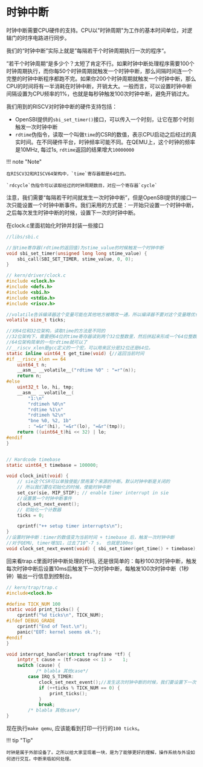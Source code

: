 # 时钟中断

时钟中断需要CPU硬件的支持。CPU以"时钟周期"为工作的基本时间单位，对逻辑门的时序电路进行同步。

我们的“时钟中断”实际上就是”每隔若干个时钟周期执行一次的程序“。

”若干个时钟周期“是多少个？太短了肯定不行。如果时钟中断处理程序需要100个时钟周期执行，而你每50个时钟周期就触发一个时钟中断，那么间隔时间连一个完整的时钟中断程序都跑不完。如果你200个时钟周期就触发一个时钟中断，那么CPU的时间将有一半消耗在时钟中断，开销太大。一般而言，可以设置时钟中断间隔设置为CPU频率的1%，也就是每秒钟触发100次时钟中断，避免开销过大。

我们用到的RISCV对时钟中断的硬件支持包括：

- OpenSBI提供的`sbi_set_timer()`接口，可以传入一个时刻，让它在那个时刻触发一次时钟中断
- `rdtime`伪指令，读取一个叫做`time`的CSR的数值，表示CPU启动之后经过的真实时间。在不同硬件平台，时钟频率可能不同。在QEMU上，这个时钟的频率是10MHz, 每过1s, `rdtime`返回的结果增大`10000000`

!!! note "Note"

    在RISCV32和RISCV64架构中，`time`寄存器都是64位的。

    `rdcycle`伪指令可以读取经过的时钟周期数目，对应一个寄存器`cycle`

注意，我们需要“每隔若干时间就发生一次时钟中断”，但是OpenSBI提供的接口一次只能设置一个时钟中断事件。我们采用的方式是：一开始只设置一个时钟中断，之后每次发生时钟中断的时候，设置下一次的时钟中断。

在clock.c里面初始化时钟并封装一些接口

```c
//libs/sbi.c

//当time寄存器(rdtime的返回值)为stime_value的时候触发一个时钟中断
void sbi_set_timer(unsigned long long stime_value) {
    sbi_call(SBI_SET_TIMER, stime_value, 0, 0);
}

// kern/driver/clock.c
#include <clock.h>
#include <defs.h>
#include <sbi.h>
#include <stdio.h>
#include <riscv.h>

//volatile告诉编译器这个变量可能在其他地方被瞎改一通，所以编译器不要对这个变量瞎优化
volatile size_t ticks;

//对64位和32位架构，读取time的方法是不同的
//32位架构下，需要把64位的time寄存器读到两个32位整数里，然后拼起来形成一个64位整数
//64位架构简单的一句rdtime就可以了
//__riscv_xlen是gcc定义的一个宏，可以用来区分是32位还是64位。
static inline uint64_t get_time(void) {//返回当前时间
#if __riscv_xlen == 64
    uint64_t n;
    __asm__ __volatile__("rdtime %0" : "=r"(n));
    return n;
#else
    uint32_t lo, hi, tmp;
    __asm__ __volatile__(
        "1:\n"
        "rdtimeh %0\n"
        "rdtime %1\n"
        "rdtimeh %2\n"
        "bne %0, %2, 1b"
        : "=&r"(hi), "=&r"(lo), "=&r"(tmp));
    return ((uint64_t)hi << 32) | lo;
#endif
}


// Hardcode timebase
static uint64_t timebase = 100000;

void clock_init(void) {
    // sie这个CSR可以单独使能/禁用某个来源的中断。默认时钟中断是关闭的
    // 所以我们要在初始化的时候，使能时钟中断
    set_csr(sie, MIP_STIP); // enable timer interrupt in sie
    //设置第一个时钟中断事件
    clock_set_next_event();
    // 初始化一个计数器
    ticks = 0;

    cprintf("++ setup timer interrupts\n");
}
//设置时钟中断：timer的数值变为当前时间 + timebase 后，触发一次时钟中断
//对于QEMU, timer增加1，过去了10^-7 s， 也就是100ns
void clock_set_next_event(void) { sbi_set_timer(get_time() + timebase); }
```

回来看trap.c里面时钟中断处理的代码, 还是很简单的：每秒100次时钟中断，触发每次时钟中断后设置10ms后触发下一次时钟中断，每触发100次时钟中断（1秒钟）输出一行信息到控制台。

```c
// kern/trap/trap.c
#include<clock.h>

#define TICK_NUM 100
static void print_ticks() {
    cprintf("%d ticks\n", TICK_NUM);
#ifdef DEBUG_GRADE
    cprintf("End of Test.\n");
    panic("EOT: kernel seems ok.");
#endif
}

void interrupt_handler(struct trapframe *tf) {
    intptr_t cause = (tf->cause << 1) >    1;
    switch (cause) {
           /* blabla 其他case*/
        case IRQ_S_TIMER:
            clock_set_next_event();//发生这次时钟中断的时候，我们要设置下一次时钟中断
            if (++ticks % TICK_NUM == 0) {
                print_ticks();
            }
            break;
        /* blabla 其他case*/
}
```

现在执行`make qemu`, 应该能看到打印一行行的`100 ticks`。

!!! tip "Tip"

    时钟是属于外部设备了。之所以给大家呈现着一块，是为了能够更好的理解，操作系统与外设如何进行交互。中断来临如何处理。
